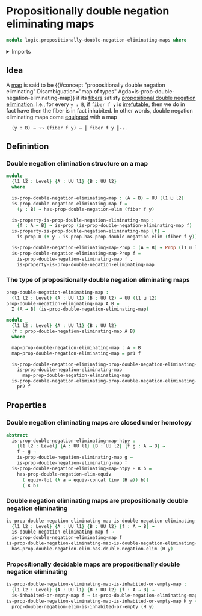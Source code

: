 # Propositionally double negation eliminating maps

```agda
module logic.propositionally-double-negation-eliminating-maps where
```

<details><summary>Imports</summary>

```agda
open import foundation.action-on-identifications-functions
open import foundation.cartesian-morphisms-arrows
open import foundation.coproduct-types
open import foundation.decidable-equality
open import foundation.decidable-maps
open import foundation.decidable-types
open import foundation.dependent-pair-types
open import foundation.double-negation
open import foundation.empty-types
open import foundation.functoriality-cartesian-product-types
open import foundation.functoriality-coproduct-types
open import foundation.identity-types
open import foundation.injective-maps
open import foundation.propositions
open import foundation.retractions
open import foundation.retracts-of-maps
open import foundation.retracts-of-types
open import foundation.transport-along-identifications
open import foundation.universe-levels

open import foundation-core.contractible-maps
open import foundation-core.equivalences
open import foundation-core.fibers-of-maps
open import foundation-core.function-types
open import foundation-core.functoriality-dependent-pair-types
open import foundation-core.homotopies

open import logic.double-negation-eliminating-maps
open import logic.double-negation-elimination
open import logic.propositional-double-negation-elimination
open import logic.propositionally-decidable-maps
```

</details>

## Idea

A [map](foundation-core.function-types.md) is said to be
{{#concept "propositionally double negation eliminating" Disambiguation="map of types" Agda=is-prop-double-negation-eliminating-map}}
if its [fibers](foundation-core.fibers-of-maps.md) satisfy
[propositional double negation elimination](logic.propositional-double-negation-elimination.md).
I.e., for every `y : B`, if `fiber f y` is
[irrefutable](foundation.irrefutable-propositions.md), then we do in fact have
then the fiber is in fact inhabited. In other words, double negation eliminating
maps come [equipped](foundation.structure.md) with a map

```text
  (y : B) → ¬¬ (fiber f y) → ║ fiber f y ║₋₁.
```

## Definintion

### Double negation elimination structure on a map

```agda
module _
  {l1 l2 : Level} {A : UU l1} {B : UU l2}
  where

  is-prop-double-negation-eliminating-map : (A → B) → UU (l1 ⊔ l2)
  is-prop-double-negation-eliminating-map f =
    (y : B) → has-prop-double-negation-elim (fiber f y)

  is-property-is-prop-double-negation-eliminating-map :
    {f : A → B} → is-prop (is-prop-double-negation-eliminating-map f)
  is-property-is-prop-double-negation-eliminating-map {f} =
    is-prop-Π (λ y → is-prop-has-prop-double-negation-elim (fiber f y))

  is-prop-double-negation-eliminating-map-Prop : (A → B) → Prop (l1 ⊔ l2)
  is-prop-double-negation-eliminating-map-Prop f =
    is-prop-double-negation-eliminating-map f ,
    is-property-is-prop-double-negation-eliminating-map
```

### The type of propositionally double negation eliminating maps

```agda
prop-double-negation-eliminating-map :
  {l1 l2 : Level} (A : UU l1) (B : UU l2) → UU (l1 ⊔ l2)
prop-double-negation-eliminating-map A B =
  Σ (A → B) (is-prop-double-negation-eliminating-map)

module _
  {l1 l2 : Level} {A : UU l1} {B : UU l2}
  (f : prop-double-negation-eliminating-map A B)
  where

  map-prop-double-negation-eliminating-map : A → B
  map-prop-double-negation-eliminating-map = pr1 f

  is-prop-double-negation-eliminating-prop-double-negation-eliminating-map :
    is-prop-double-negation-eliminating-map
      map-prop-double-negation-eliminating-map
  is-prop-double-negation-eliminating-prop-double-negation-eliminating-map =
    pr2 f
```

## Properties

### Double negation eliminating maps are closed under homotopy

```agda
abstract
  is-prop-double-negation-eliminating-map-htpy :
    {l1 l2 : Level} {A : UU l1} {B : UU l2} {f g : A → B} →
    f ~ g →
    is-prop-double-negation-eliminating-map g →
    is-prop-double-negation-eliminating-map f
  is-prop-double-negation-eliminating-map-htpy H K b =
    has-prop-double-negation-elim-equiv
      ( equiv-tot (λ a → equiv-concat (inv (H a)) b))
      ( K b)
```

### Double negation eliminating maps are propositionally double negation eliminating

```agda
is-prop-double-negation-eliminating-map-is-double-negation-eliminating-map :
  {l1 l2 : Level} {A : UU l1} {B : UU l2} {f : A → B} →
  is-double-negation-eliminating-map f →
  is-prop-double-negation-eliminating-map f
is-prop-double-negation-eliminating-map-is-double-negation-eliminating-map H y =
  has-prop-double-negation-elim-has-double-negation-elim (H y)
```

### Propositionally decidable maps are propositionally double negation eliminating

```agda
is-prop-double-negation-eliminating-map-is-inhabited-or-empty-map :
  {l1 l2 : Level} {A : UU l1} {B : UU l2} {f : A → B} →
  is-inhabited-or-empty-map f → is-prop-double-negation-eliminating-map f
is-prop-double-negation-eliminating-map-is-inhabited-or-empty-map H y =
  prop-double-negation-elim-is-inhabited-or-empty (H y)
```
